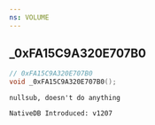 ```yaml
---
ns: VOLUME
---
```

## _0xFA15C9A320E707B0

```c
// 0xFA15C9A320E707B0
void _0xFA15C9A320E707B0();
```

```
nullsub, doesn't do anything

NativeDB Introduced: v1207
```

